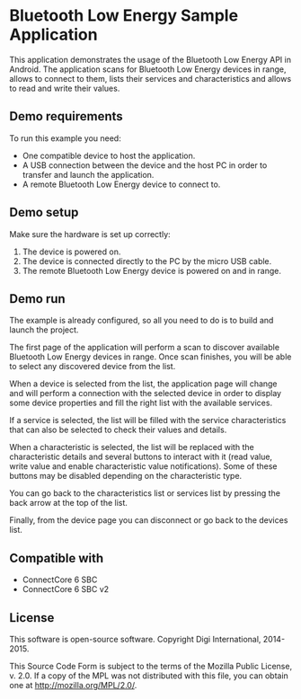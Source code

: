 Bluetooth Low Energy Sample Application
=======================================

This application demonstrates the usage of the Bluetooth Low Energy API in
Android. The application scans for Bluetooth Low Energy devices in range, allows
to connect to them, lists their services and characteristics and allows to read
and write their values.

Demo requirements
-----------------

To run this example you need:

* One compatible device to host the application.
* A USB connection between the device and the host PC in order to transfer and
  launch the application.
* A remote Bluetooth Low Energy device to connect to.

Demo setup
----------

Make sure the hardware is set up correctly:

1. The device is powered on.
2. The device is connected directly to the PC by the micro USB cable.
3. The remote Bluetooth Low Energy device is powered on and in range.

Demo run
--------

The example is already configured, so all you need to do is to build and
launch the project.
  
The first page of the application will perform a scan to discover available
Bluetooth Low Energy devices in range. Once scan finishes, you will be able
to select any discovered device from the list.
  
When a device is selected from the list, the application page will change and
will perform a connection with the selected device in order to display some
device properties and fill the right list with the available services.

If a service is selected, the list will be filled with the service
characteristics that can also be selected to check their values and details.

When a characteristic is selected, the list will be replaced with the
characteristic details and several buttons to interact with it (read value,
write value and enable characteristic value notifications). Some of these
buttons may be disabled depending on the characteristic type.

You can go back to the characteristics list or services list by pressing the
back arrow at the top of the list.

Finally, from the device page you can disconnect or go back to the devices list.

Compatible with
---------------

* ConnectCore 6 SBC
* ConnectCore 6 SBC v2

License
-------

This software is open-source software. Copyright Digi International, 2014-2015.

This Source Code Form is subject to the terms of the Mozilla Public License,
v. 2.0. If a copy of the MPL was not distributed with this file, you can obtain
one at http://mozilla.org/MPL/2.0/.